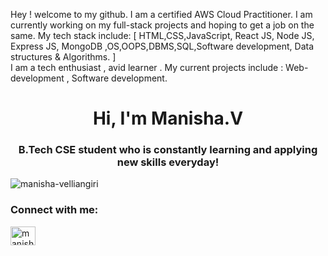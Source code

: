 
Hey ! welcome to my github. I am a certified AWS Cloud Practitioner.
I am currently working on my full-stack projects and hoping to get a job on the same.
My tech stack include:   [  HTML,CSS,JavaScript, React JS, Node JS, Express JS, MongoDB ,OS,OOPS,DBMS,SQL,Software development, Data structures & Algorithms. ]  
I am a tech enthusiast , avid learner .
My current projects include : Web-development , Software development.

<h1 align="center">Hi, I'm Manisha.V</h1>
<h3 align="center">B.Tech CSE student who is constantly learning and applying new skills everyday!</h3>

<p align="left"> <img src="https://komarev.com/ghpvc/?username=manisha-velliangiri&label=Profile%20views&color=0e75b6&style=flat" alt="manisha-velliangiri" /> </p>



<h3 align="left">Connect with me:</h3>
<p align="left">
<a href="https://linkedin.com/in/manisha-v-b72700224" target="blank"><img align="center" src="https://raw.githubusercontent.com/rahuldkjain/github-profile-readme-generator/master/src/images/icons/Social/linked-in-alt.svg" alt="manisha-v-b72700224" height="30" width="40" /></a>
</p>



